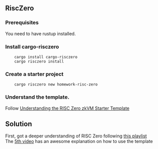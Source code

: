 ## RiscZero 
### Prerequisites 
You need to have rustup installed. 
### Install cargo-risczero 
		cargo install cargo-risczero
		cargo risczero install
### Create a starter project 
		cargo risczero new homework-risc-zero 
### Understand the template. 
Follow [Understanding the RISC Zero zkVM Starter Template](https://www.risczero.com/docs/examples/understanding_template)

## Solution
First, got a deeper understanding of RISC Zero following [this playlist](https://www.youtube.com/watch?v=cLqFvhmXiD0&list=PLcPzhUaCxlCgig7ofeARMPwQ8vbuD6hC5&index=2)  
The [5th video](https://youtu.be/Yg_BGqj_6lg?si=PJViQ4735iDnRJEN) has an awesome explanation on how to use the template  

